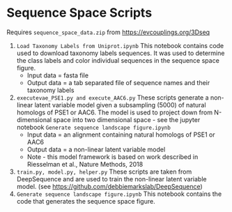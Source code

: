 
# Sequence Space Scripts

Requires `sequence_space_data.zip` from https://evcouplings.org/3Dseq

1. `Load Taxonomy Labels from Uniprot.ipynb`
   This notebook contains code used to download taxonomy labels sequences. It was
   used to determine the class labels and color individual sequences in the
   sequence space figure.
     - Input data = fasta file
     - Output data = a tab separated file of sequence names and their taxonomy labels
2. `executevae_PSE1.py and execute_AAC6.py`
   These scripts generate a non-linear latent variable model given a subsampling (5000)
   of natural homologs of PSE1 or AAC6. The model is used to project down from
   N-dimensional space into two dimensional space - see the jupyter notebook
   `Generate sequence landscape figure.ipynb`
    - Input data = an alignment containing natural homologs of PSE1 or AAC6
    - Output data = a non-linear latent variable model
    - Note - this model framework is based on work described in Riesselman et al., 
             Nature Methods, 2018
3. `train.py, model.py, helper.py`
   These scripts are taken from DeepSequence and are used to train the non-linear
   latent variable model. (see https://github.com/debbiemarkslab/DeepSequence)
4. `Generate sequence landscape figure.ipynb`
   This notebook contains the code that generates the sequence space figure.


